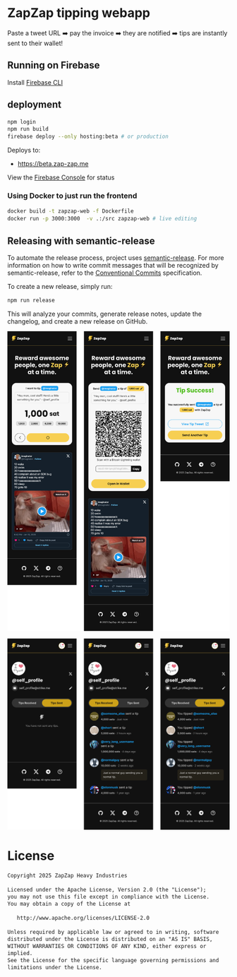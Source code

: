 # ZapZap tipping webapp

Paste a tweet URL ➡️ pay the invoice ➡️ they are notified ➡️ tips are instantly sent to their wallet!

## Running on Firebase

Install [Firebase CLI](https://firebase.google.com/docs/cli)

## deployment

```bash
npm login
npm run build
firebase deploy --only hosting:beta # or production
```

Deploys to:

- https://beta.zap-zap.me

View the [Firebase Console](https://console.firebase.google.com/u/0/project/zapzap-me/hosting/sites/beta-zap-zap-me) for status

### Using Docker to just run the frontend

```bash
docker build -t zapzap-web -f Dockerfile
docker run -p 3000:3000  -v .:/src zapzap-web # live editing
```

## Releasing with semantic-release

To automate the release process, project uses [semantic-release](https://semantic-release.gitbook.io/semantic-release/).
For more information on how to write commit messages that will be recognized by semantic-release, refer to the [Conventional Commits](https://www.conventionalcommits.org/en/v1.0.0/) specification.

To create a new release, simply run:

```bash
npm run release
```

This will analyze your commits, generate release notes, update the changelog, and create a new release on GitHub.


![Screenshots](assets/image.png)

![Screenshots](assets/profile-page.png)


# License

    Copyright 2025 ZapZap Heavy Industries

    Licensed under the Apache License, Version 2.0 (the "License");
    you may not use this file except in compliance with the License.
    You may obtain a copy of the License at

       http://www.apache.org/licenses/LICENSE-2.0

    Unless required by applicable law or agreed to in writing, software
    distributed under the License is distributed on an "AS IS" BASIS,
    WITHOUT WARRANTIES OR CONDITIONS OF ANY KIND, either express or implied.
    See the License for the specific language governing permissions and
    limitations under the License.
